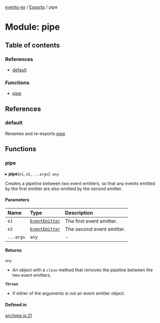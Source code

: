 [events-ex](../README.md) / [Exports](../modules.md) / pipe

# Module: pipe

## Table of contents

### References

- [default](pipe.md#default)

### Functions

- [pipe](pipe.md#pipe)

## References

### default

Renames and re-exports [pipe](pipe.md#pipe)

## Functions

### pipe

▸ **pipe**(`e1`, `e2`, `...args`): `any`

Creates a pipeline between two event emitters, so that any events emitted by the first emitter are also emitted by the second emitter.

#### Parameters

| Name | Type | Description |
| :------ | :------ | :------ |
| `e1` | [`EventEmitter`](../classes/event_emitter.EventEmitter.md) | The first event emitter. |
| `e2` | [`EventEmitter`](../classes/event_emitter.EventEmitter.md) | The second event emitter. |
| `...args` | `any` | - |

#### Returns

`any`

- An object with a `close` method that removes the pipeline between the two event emitters.

**`Throws`**

- If either of the arguments is not an event emitter object.

#### Defined in

[src/pipe.js:21](https://github.com/snowyu/events-ex.js/blob/706994b/src/pipe.js#L21)
